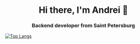 <div id="header" align="center">
  <h1> Hi there, I'm Andrei 👋</h1>
  <h3> Backend developer from Saint Petersburg</h3>
  
</div>

[![Top Langs](https://github-readme-stats.vercel.app/api/top-langs/?username=kiraogi&layout=compact&theme=radical)](https://github.com/kiraogi/github-readme-stats)


<!--
**Kiraogi/Kiraogi** is a ✨ _special_ ✨ repository because its `README.md` (this file) appears on your GitHub profile.

Here are some ideas to get you started:

- 🔭 I’m currently working on ...
- 🌱 I’m currently learning ...
- 👯 I’m looking to collaborate on ...
- 🤔 I’m looking for help with ...
- 💬 Ask me about ...
- 📫 How to reach me: ...
- 😄 Pronouns: ...
- ⚡ Fun fact: ...
-->
